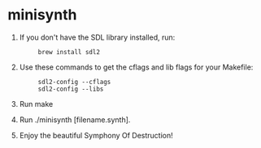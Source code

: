 # minisynth

1. If you don't have the SDL library installed, run:

            brew install sdl2

2. Use these commands to get the cflags and lib flags for your Makefile:

            sdl2-config --cflags
            sdl2-config --libs

3. Run make

4. Run ./minisynth [filename.synth].

5. Enjoy the beautiful Symphony Of Destruction! 

